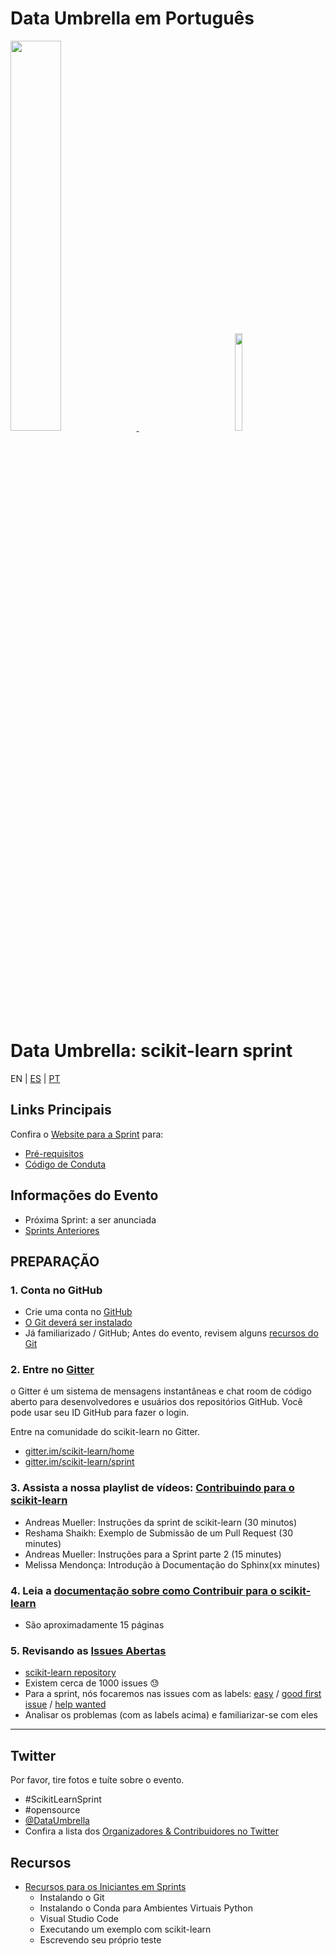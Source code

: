 # Data Umbrella em Português

<p float="left">
 <a href="https://www.dataumbrella.org" target="_blank"> <img src="../images/full logo-transparent copy.png" height="40%" width="40%" /> </a>
  <img  width="150" />
   <a href="https://github.com/scikit-learn" target="_blank"> <img src="../images/scikit-learn-logo-notext.png" width="15%" height="20%" />  </a>
</p>

# Data Umbrella: scikit-learn sprint

EN | [ES](es/) | [PT](pt_br/)

## Links Principais

Confira o [Website para a Sprint](https://afme2021.dataumbrella.org) para:

- [Pré-requisitos](https://afme2021.dataumbrella.org/about/prep-work)
- [Código de Conduta](https://www.dataumbrella.org/about/code-of-conduct)

## Informações do Evento

- Próxima Sprint: a ser anunciada
- [Sprints Anteriores](https://www.dataumbrella.org/open-source/sprints)

## PREPARAÇÃO

### 1. Conta no GitHub

- Crie uma conta no [GitHub](https://github.com/)
- [O Git deverá ser instalado](https://git-scm.com/book/en/v2/Getting-Started-Installing-Git)
- Já familiarizado / GitHub; Antes do evento, revisem alguns [recursos do Git](https://github.com/reshamas/git-intro-workshop/blob/master/extra_resources/resource_git_tutorials.md)

### 2. Entre no [Gitter](https://gitter.im)

o Gitter é um sistema de mensagens instantâneas e chat room de código aberto para desenvolvedores e usuários dos repositórios GitHub. Você pode usar seu ID GitHub para fazer o login.

Entre na comunidade do scikit-learn no Gitter.

- [gitter.im/scikit-learn/home](https://gitter.im/scikit-learn/home)
- [gitter.im/scikit-learn/sprint](https://gitter.im/scikit-learn/sprint)

### 3. Assista a nossa playlist de vídeos: [Contribuindo para o scikit-learn](https://www.youtube.com/playlist?list=PLBKcU7Ik-ir-b1fwjNabO3b8ebs9ez5ga)

- Andreas Mueller: Instruções da sprint de scikit-learn (30 minutos)
- Reshama Shaikh: Exemplo de Submissão de um Pull Request (30 minutes)
- Andreas Mueller: Instruções para a Sprint parte 2 (15 minutes)
- Melissa Mendonça: Introdução à Documentação do Sphinx(xx minutes)

### 4. Leia a [documentação sobre como Contribuir para o scikit-learn](http://scikit-learn.org/stable/developers/contributing.html)

- São aproximadamente 15 páginas

### 5. Revisando as [Issues Abertas](https://github.com/scikit-learn/scikit-learn/issues)

- [scikit-learn repository](https://github.com/scikit-learn/scikit-learn)
- Existem cerca de 1000 issues :sweat:
- Para a sprint, nós focaremos nas issues com as labels: [easy](https://github.com/scikit-learn/scikit-learn/issues?q=is%3Aissue+is%3Aopen+label%3AEasy) / [good first issue](https://github.com/scikit-learn/scikit-learn/issues?q=is%3Aissue+is%3Aopen+label%3A"good+first+issue") / [help wanted](https://github.com/scikit-learn/scikit-learn/issues?q=is%3Aissue+is%3Aopen+label%3A"help+wanted")
- Analisar os problemas (com as labels acima) e familiarizar-se com eles

---

## Twitter

Por favor, tire fotos e tuíte sobre o evento.

- #ScikitLearnSprint
- #opensource
- [@DataUmbrella](https://twitter.com/DataUmbrella)
- Confira a lista dos [Organizadores & Contribuidores no Twitter](https://afme2021.dataumbrella.org/organizers)

## Recursos

- [Recursos para os Iniciantes em Sprints](https://github.com/scikit-learn-inria-fondation/ParisSprintJanuary2020/blob/master/workshop.md)
  - Instalando o Git
  - Instalando o Conda para Ambientes Virtuais Python
  - Visual Studio Code
  - Executando um exemplo com scikit-learn
  - Escrevendo seu próprio teste
